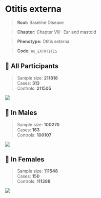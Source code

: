 # Otitis externa

> **Root:** Baseline Disease  

> **Chapter:** Chapter VIII- Ear and mastoid  

> **Phenotype:** Otitis externa  

> **Code:** `H8_EXTOTITIS`

## 🧪 All Participants  
> Sample size: **211818**  
> Cases: **313**  
> Controls: **211505**
<img src="/Disease/Figures/ALL/Incidence/H8_EXTOTITIS.png"/>
<CsvTable src="/Disease/Data/ALL/Incidence/COX_H8_EXTOTITIS.csv" label="🔍 View full results" />

## 👨 In Males  
> Sample size: **100270**  
> Cases: **163**  
> Controls: **100107**
<img src="/Disease/Figures/Male/Incidence/H8_EXTOTITIS.png"/>
<CsvTable src="/Disease/Data/Male/Incidence/COX_H8_EXTOTITIS.csv" label="🔍 View full results" />

## 👩 In Females  
> Sample size: **111548**  
> Cases: **150**  
> Controls: **111398**
<img src="/Disease/Figures/Female/Incidence/H8_EXTOTITIS.png"/>
<CsvTable src="/Disease/Data/Female/Incidence/COX_H8_EXTOTITIS.csv" label="🔍 View full results" />
